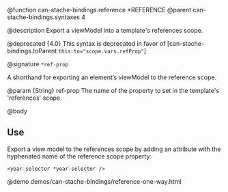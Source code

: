 @function can-stache-bindings.reference *REFERENCE
@parent can-stache-bindings.syntaxes 4

@description Export a viewModel into a template's references scope.

@deprecated {4.0} This syntax is deprecated in favor of [can-stache-bindings.toParent `this:to="scope.vars.refProp"`]

@signature `*ref-prop`

  A shorthand for exporting an element’s viewModel to the reference scope.

  @param {String} ref-prop The name of the property to set in the template's 'references' scope.

@body

## Use

Export a view model to the references scope by adding an attribute with the
hyphenated name of the reference scope property:

```
<year-selector *year-selector />
```


@demo demos/can-stache-bindings/reference-one-way.html
